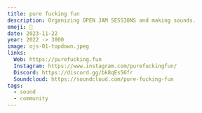 ```yaml
---
title: pure fucking fun
description: Organizing OPEN JAM SESSIONS and making sounds.
emoji: 🥁
date: 2023-11-22
year: 2022 -> 3000
image: ojs-01-topdown.jpeg
links:
  Web: https://purefucking.fun
  Instagram: https://www.instagram.com/purefuckingfun/
  Discord: https://discord.gg/bk8qEs56fr
  Soundcloud: https://soundcloud.com/pure-fucking-fun
tags:
  - sound
  - community
---
```

